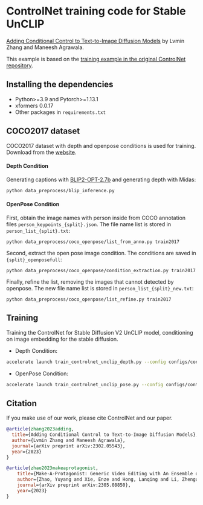 # ControlNet training code for Stable UnCLIP

[Adding Conditional Control to Text-to-Image Diffusion Models](https://arxiv.org/abs/2302.05543) by Lvmin Zhang and Maneesh Agrawala.

This example is based on the [training example in the original ControlNet repository](https://github.com/lllyasviel/ControlNet/blob/main/docs/train.md).

## Installing the dependencies

- Python>=3.9 and Pytorch>=1.13.1
- xformers 0.0.17
- Other packages in `requirements.txt`


## COCO2017 dataset

COCO2017 dataset with depth and openpose conditions is used for training. Download from the [website](https://cocodataset.org/#home).

#### Depth Condition

Generating captions with [BLIP2-OPT-2.7b](https://github.com/salesforce/LAVIS/tree/main/projects/blip2) and generating depth with Midas:
```sh
python data_preprocess/blip_inference.py
```

#### OpenPose Condition

First, obtain the image names with person inside from COCO annotation files `person_keypoints_{split}.json`. The file name list is stored in `person_list_{split}.txt`:
```
python data_preprocess/coco_openpose/list_from_anno.py train2017
```

Second, extract the open pose image condition. The conditions are saved in `{split}_openposefull`:
```
python data_preprocess/coco_openpose/condition_extraction.py train2017
```

Finally, refine the list, removing the images that cannot detected by openpose. The new file name list is stored in `person_list_{split}_new.txt`:
```
python data_preprocess/coco_openpose/list_refine.py train2017
```


## Training

Training the ControlNet for Stable Diffusion V2 UnCLIP model, conditioning on image embedding for the stable diffusion. 
- Depth Condition:
```bash
accelerate launch train_controlnet_unclip_depth.py --config configs/controlnet-coco-unclip-small-depth.yaml
```

- OpenPose Condition:
```bash
accelerate launch train_controlnet_unclip_pose.py --config configs/controlnet-coco-unclip-small-openposefull.yaml
```

## Citation
If you make use of our work, please cite ControlNet and our paper.
```bibtex
@article{zhang2023adding,
  title={Adding Conditional Control to Text-to-Image Diffusion Models}, 
  author={Lvmin Zhang and Maneesh Agrawala},
  journal={arXiv preprint arXiv:2302.05543},
  year={2023}
}

@article{zhao2023makeaprotagonist,
    title={Make-A-Protagonist: Generic Video Editing with An Ensemble of Experts},
    author={Zhao, Yuyang and Xie, Enze and Hong, Lanqing and Li, Zhenguo and Lee, Gim Hee},
    journal={arXiv preprint arXiv:2305.08850},
    year={2023}
}
```
